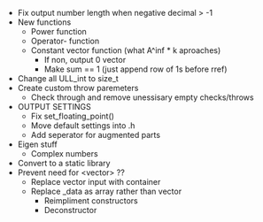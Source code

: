 - Fix output number length when negative decimal > -1
- New functions
    - Power function
    - Operator- function
    - Constant vector function (what A^inf * k aproaches)
        - If non, output 0 vector
        - Make sum == 1 (just append row of 1s before rref)
- Change all ULL_int to size_t
- Create custom throw paremeters
    - Check through and remove unessisary empty checks/throws
- OUTPUT SETTINGS
    - Fix set_floating_point()
    - Move default settings into .h
    - Add seperator for augmented parts
- Eigen stuff
    - Complex numbers
- Convert to a static library
- Prevent need for \<vector\> ??
    - Replace vector input with container
    - Replace \_data as array rather than vector
        - Reimpliment constructors
        - Deconstructor
